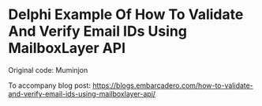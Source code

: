 # Delphi Example Of How To Validate And Verify Email IDs Using MailboxLayer API

Original code: Muminjon

To accompany blog post: https://blogs.embarcadero.com/how-to-validate-and-verify-email-ids-using-mailboxlayer-api/


